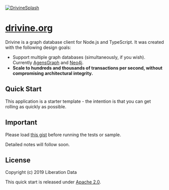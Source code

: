 <a href="https://drivine.org"> ![DrivineSplash](https://liberation-data.com/images/drivine.jpg)</a>
# <a href="https://drivine.org">drivine.org</a>                                       

Drivine is a graph database client for Node.js and TypeScript. It was created with the following design goals: 

* Support multiple graph databases (simultaneously, if you wish). Currently [AgensGraph](https://bitnine.net/agensgraph/) and 
[Neo4j](https://neo4j.com/neo4j-graph-database/). 
* **Scale to hundreds and thousands of transactions per second, without compromising architectural integrity.**

## Quick Start

This application is a starter template - the intention is that you can get rolling as quickly as possible. 

## Important 

Please load [this gist](https://liberation-data.com/saxeburg-series/2018/11/28/rock-n-roll-traffic-routing.html) before running the tests or sample. 

Detailed notes will follow soon. 

## License

Copyright (c) 2019 Liberation Data

This quick start is released under <a href="https://www.apache.org/licenses/LICENSE-2.0">Apache 2.0</a>.
